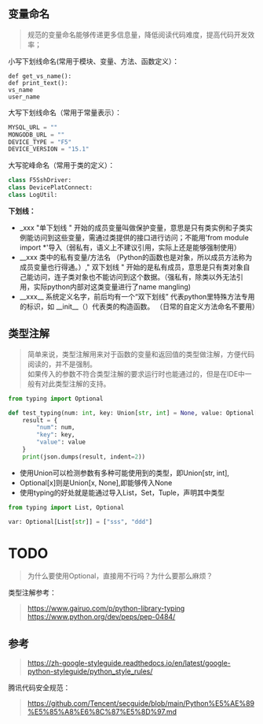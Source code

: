 ## 变量命名
> 规范的变量命名能够传递更多信息量，降低阅读代码难度，提高代码开发效率；

小写下划线命名(常用于模块、变量、方法、函数定义）：
```
def get_vs_name():
def print_text():
vs_name
user_name
```

大写下划线命名（常用于常量表示）：
```python
MYSQL_URL = ""
MONGODB_URL = ""
DEVICE_TYPE = "F5"
DEVICE_VERSION = "15.1"
```

大写驼峰命名（常用于类的定义）：
```python
class F5SshDriver:
class DevicePlatConnect:
class LogUtil:
```

**下划线：**
- _xxx      "单下划线 " 开始的成员变量叫做保护变量，意思是只有类实例和子类实例能访问到这些变量，需通过类提供的接口进行访问；不能用'from module import *'导入（弱私有，语义上不建议引用，实际上还是能够强制使用）
- __xxx    类中的私有变量/方法名 （Python的函数也是对象，所以成员方法称为成员变量也行得通。）," 双下划线 " 开始的是私有成员，意思是只有类对象自己能访问，连子类对象也不能访问到这个数据。（强私有，除类以外无法引用，实际python内部对这类变量进行了name mangling)
- \_\_xxx\_\_ 系统定义名字，前后均有一个“双下划线” 代表python里特殊方法专用的标识，如 \_\_init\_\_（）代表类的构造函数。
（日常的自定义方法命名不要用）

## 类型注解
> 简单来说，类型注解用来对于函数的变量和返回值的类型做注解，方便代码阅读的，并不是强制。  
如果传入的参数不符合类型注解的要求运行时也能通过的，但是在IDE中一般有对此类型注解的支持。

```python
from typing import Optional

def test_typing(num: int, key: Union[str, int] = None, value: Optional[str] = None):
    result = {
        "num": num,
        "key": key,
        "value": value
    }
    print(json.dumps(result, indent=2))
```
- 使用Union可以检测参数有多种可能使用到的类型，即Union[str, int],
- Optional[x]则是Union[x, None],即能够传入None
- 使用typing的好处就是能通过导入List，Set，Tuple，声明其中类型
```python
from typing import List, Optional

var: Optional[List[str]] = ["sss", "ddd"]
```

# TODO
> 为什么要使用Optional，直接用不行吗？为什么要那么麻烦？

类型注解参考：
> https://www.gairuo.com/p/python-library-typing  
> https://www.python.org/dev/peps/pep-0484/

## 参考
> https://zh-google-styleguide.readthedocs.io/en/latest/google-python-styleguide/python_style_rules/  

腾讯代码安全规范：
> https://github.com/Tencent/secguide/blob/main/Python%E5%AE%89%E5%85%A8%E6%8C%87%E5%8D%97.md
